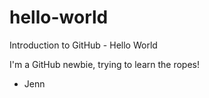 # hello-world
Introduction to GitHub - Hello World

I'm a GitHub newbie, trying to learn the ropes!

- Jenn
